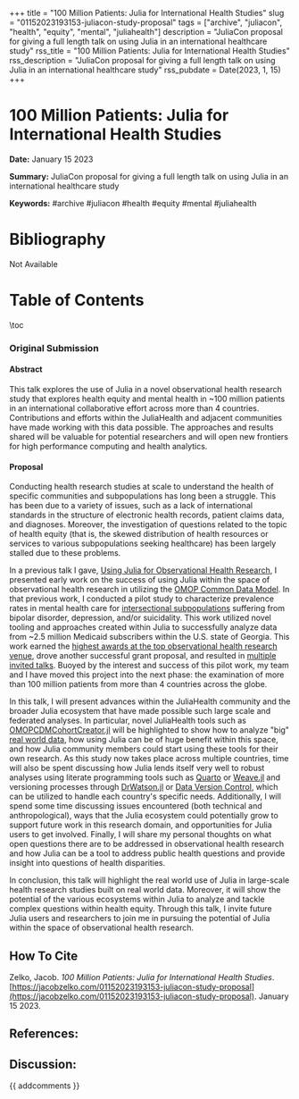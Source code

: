 +++
title = "100 Million Patients: Julia for International Health Studies"
slug = "01152023193153-juliacon-study-proposal"
tags = ["archive", "juliacon", "health", "equity", "mental", "juliahealth"]
description = "JuliaCon proposal for giving a full length talk on using Julia in an international healthcare study"
rss_title = "100 Million Patients: Julia for International Health Studies"
rss_description = "JuliaCon proposal for giving a full length talk on using Julia in an international healthcare study"
rss_pubdate = Date(2023, 1, 15)
+++



100 Million Patients: Julia for International Health Studies
=========

**Date:** January 15 2023

**Summary:** JuliaCon proposal for giving a full length talk on using Julia in an international healthcare study

**Keywords:** #archive #juliacon #health #equity #mental #juliahealth

Bibliography
==========

Not Available

Table of Contents
=========

\toc

### Original Submission

#### Abstract

This talk explores the use of Julia in a novel observational health research study that explores health equity and mental health in ~100 million patients in an international collaborative effort across more than 4 countries. Contributions and efforts within the JuliaHealth and adjacent communities have made working with this data possible. The approaches and results shared will be valuable for potential researchers and will open new frontiers for high performance computing and health analytics.

#### Proposal

Conducting health research studies at scale to understand the health of specific communities and subpopulations has long been a struggle. This has been due to a variety of issues, such as a lack of international standards in the structure of electronic health records, patient claims data, and diagnoses. Moreover, the investigation of questions related to the topic of health equity (that is, the skewed distribution of health resources or services to various subpopulations seeking healthcare) has been largely stalled due to these problems.

In a previous talk I gave, [Using Julia for Observational Health Research](/https://www.youtube.com/watch?v=5XsWUZX6lFM), I presented early work on the success of using Julia within the space of observational health research in utilizing the [OMOP Common Data Model](/https://jacobzelko.com/02082021170353-cdm-standardized-tables/). In that previous work, I conducted a pilot study to characterize prevalence rates in mental health care for [intersectional subpopulations](/https://jacobzelko.com/11042022141714-what-intersectionality-theory/#workable_definitions_of_intersectionality) suffering from bipolar disorder, depression, and/or suicidality. This work utilized novel tooling and approaches created within Julia to successfully analyze data from ~2.5 million Medicaid subscribers within the U.S. state of Georgia. This work earned the [highest awards at the top observational health research venue](/https://www.ohdsi.org/2022-collaborator-showcase), drove another successful grant proposal, and resulted in [multiple invited talks](/https://www.nahdo.org/conference/2022/agenda). Buoyed by the interest and success of this pilot work, my team and I have moved this project into the next phase: the examination of more than 100 million patients from more than 4 countries across the globe.

In this talk, I will present advances within the JuliaHealth community and the broader Julia ecosystem that have made possible such large scale and federated analyses. In particular, novel JuliaHealth tools such as [OMOPCDMCohortCreator.jl](/https://juliahealth.org/OMOPCDMCohortCreator.jl/) will be highlighted to show how to analyze "big" [real world data](/https://jacobzelko.com/10282021140730-real-world-evidence/#united_states_food_and_drug_administration_definitions), how using Julia can be of huge benefit within this space, and how Julia community members could start using these tools for their own research. As this study now takes place across multiple countries, time will also be spent discussing how Julia lends itself very well to robust analyses using literate programming tools such as [Quarto](/https://quarto.org) or [Weave.jl](/https://github.com/JunoLab/Weave.jl) and versioning processes through [DrWatson.jl](/https://github.com/JuliaDynamics/DrWatson.jl) or [Data Version Control](/https://github.com/iterative/dvc), which can be utilized to handle each country's specific needs. Additionally, I will spend some time discussing issues encountered (both technical and anthropological), ways that the Julia ecosystem could potentially grow to support future work in this research domain, and opportunities for Julia users to get involved. Finally, I will share my personal thoughts on what open questions there are to be addressed in observational health research and how Julia can be a tool to address public health questions and provide insight into questions of health disparities.

In conclusion, this talk will highlight the real world use of Julia in large-scale health research studies built on real world data. Moreover, it will show the potential of the various ecosystems within Julia to analyze and tackle complex questions within health equity. Through this talk, I invite future Julia users and researchers to join me in pursuing the potential of Julia within the space of observational health research.
## How To Cite

 Zelko, Jacob. _100 Million Patients: Julia for International Health Studies_. [https://jacobzelko.com/01152023193153-juliacon-study-proposal](https://jacobzelko.com/01152023193153-juliacon-study-proposal). January 15 2023.
## References:
## Discussion: 

{{ addcomments }}
